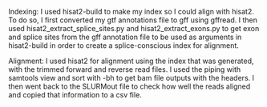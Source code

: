 Indexing:
I used hisat2-build to make my index so I could align with hisat2. To do so, I first converted my gtf annotations file to gff using gffread. I then used hisat2_extract_splice_sites.py and hisat2_extract_exons.py to get exon and splice sites from the gff annotation file to be used as arguments in hisat2-build in order to create a splice-conscious index for alignment.

Alignment:
I used hisat2 for alignment using the index that was generated, with the trimmed forward and reverse read files. I used the piping with samtools view and sort with -bh to get bam file outputs with the headers. I then went back to the SLURMout file to check how well the reads aligned and copied that information to a csv file.

